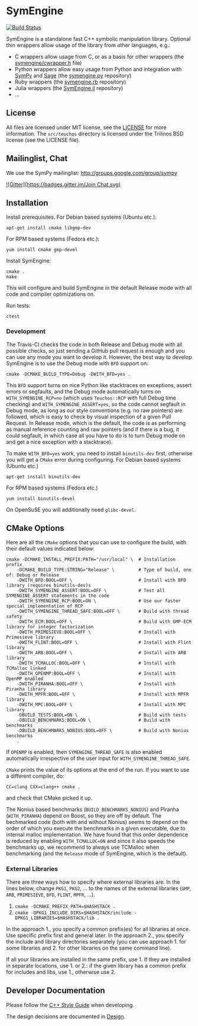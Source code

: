 # SymEngine

[![Build Status](https://travis-ci.org/symengine/symengine.png?branch=master)](https://travis-ci.org/symengine/symengine)

SymEngine is a standalone fast C++ symbolic manipulation library. Optional thin
wrappers allow usage of the library from other languages, e.g.:

* C wrappers allow usage from C, or as a basis for other wrappers (the [symengine/cwrapper.h](https://github.com/sympy/symengine/tree/master/symengine/cwrapper.h) file)
* Python wrappers allow easy usage from Python and integration with [SymPy](http://sympy.org/) and [Sage](http://www.sagemath.org/) (the [symengine.py](https://github.com/symengine/symengine.py) repository)
* Ruby wrappers (the [symengine.rb](https://github.com/symengine/symengine.rb) repository)
* Julia wrappers (the [SymEngine.jl](https://github.com/symengine/SymEngine.jl) repository)
* ...

## License

All files are licensed under MIT license, see the [LICENSE](LICENSE) for more
information. The `src/teuchos` directory is licensed under the Trilinos BSD
license (see the LICENSE file).

## Mailinglist, Chat

We use the SymPy mailinglist: http://groups.google.com/group/sympy

[![Gitter](https://badges.gitter.im/Join Chat.svg)](https://gitter.im/sympy/symengine?utm_source=badge&utm_medium=badge&utm_campaign=pr-badge&utm_content=badge)

## Installation

Install prerequisites.
For Debian based systems (Ubuntu etc.):

    apt-get install cmake libgmp-dev

For RPM based systems (Fedora etc.):

    yum install cmake gmp-devel

Install SymEngine:

    cmake .
    make

This will configure and build SymEngine in the default Release mode with all
code and compiler optimizations on.

Run tests:

    ctest

### Development

The Travis-CI checks the code in both Release and Debug mode with all possible
checks, so just sending a GitHub pull request is enough and you can use any
mode you want to develop it. However, the best way to develop SymEngine is to
use the Debug mode with `BFD` support on:

    cmake -DCMAKE_BUILD_TYPE=Debug -DWITH_BFD=yes .

This `BFD` support turns on nice Python like stacktraces on exceptions, assert
errors or segfaults, and the Debug mode automatically turns on
`WITH_SYMENGINE_RCP=no` (which uses `Teuchos::RCP` with full Debug time
checking) and `WITH_SYMENGINE_ASSERT=yes`, so the code cannot segfault in Debug
mode, as long as our style conventions (e.g. no raw pointers) are followed,
which is easy to check by visual inspection of a given Pull Request. In Release
mode, which is the default, the code is as performing as manual reference
counting and raw pointers (and if there is a bug, it could segfault, in which
case all you have to do is to turn Debug mode on and get a nice exception with
a stacktrace).

To make `WITH_BFD=yes` work, you need to install `binutils-dev` first,
otherwise you will get a `CMake` error during configuring.
For Debian based systems (Ubuntu etc.)

    apt-get install binutils-dev

For RPM based systems (Fedora etc.)

    yum install binutils-devel

On OpenSuSE you will additionally need `glibc-devel`.

## CMake Options

Here are all the `CMake` options that you can use to configure the build, with
their default values indicated below:

    cmake -DCMAKE_INSTALL_PREFIX:PATH="/usr/local" \  # Installation prefix
        -DCMAKE_BUILD_TYPE:STRING="Release" \         # Type of build, one of: Debug or Release
        -DWITH_BFD:BOOL=OFF \                         # Install with BFD library (requires binutils-dev)s
        -DWITH_SYMENGINE_ASSERT:BOOL=OFF \            # Test all SYMENGINE_ASSERT statements in the code
        -DWITH_SYMENGINE_RCP:BOOL=ON \                # Use our faster special implementation of RCP
        -DWITH_SYMENGINE_THREAD_SAFE:BOOL=OFF \       # Build with thread safety
        -DWITH_ECM:BOOL=OFF \                         # Build with GMP-ECM library for integer factorization
        -DWITH_PRIMESIEVE:BOOL=OFF \                  # Install with Primesieve library
        -DWITH_FLINT:BOOL=OFF \                       # Install with Flint library
        -DWITH_ARB:BOOL=OFF \                         # Install with ARB library
        -DWITH_TCMALLOC:BOOL=OFF \                    # Install with TCMalloc linked
        -DWITH_OPENMP:BOOL=OFF \                      # Install with OpenMP enabled
        -DWITH_PIRANHA:BOOL=OFF \                     # Install with Piranha library
        -DWITH_MPFR:BOOL=OFF \                        # Install with MPFR library
        -DWITH_MPC:BOOL=OFF \                         # Install with MPC library
        -DBUILD_TESTS:BOOL=ON \                       # Build with tests
        -DBUILD_BENCHMARKS:BOOL=ON \                  # Build with benchmarks
        -DBUILD_BENCHMARKS_NONIUS:BOOL=OFF \          # Build with Nonius benchmarks
        .

If `OPENMP` is enabled, then `SYMENGINE_THREAD_SAFE` is also enabled automatically
irrespective of the user input for `WITH_SYMENGINE_THREAD_SAFE`.

`CMake` prints the value of its options at the end of the run.
If you want to use a different compiler, do:

    CC=clang CXX=clang++ cmake .

and check that CMake picked it up.

The Nonius based benchmarks (`BUILD_BENCHMARKS_NONIUS`) and Piranha
(`WITH_PIRANHA`) depend on Boost, so they are off by default. The bechmarked
code (both with and without Nonius) seems to depend on the order of which you
execute the benchmarks in a given executable, due to internal malloc
implementation. We have found that this order dependence is reduced by enabling
`WITH_TCMALLOC=ON` and since it also speeds the benchmarks up, we recommend
to always use TCMalloc when benchmarking (and the `Release` mode of SymEngine,
which is the default).

### External Libraries

There are three ways how to specify where external libraries are. In the lines
below, change `PKG1`, `PKG2`, ... to the names of the external libraries
(`GMP`, `ARB`, `PRIMESIEVE`, `BFD`, `FLINT`, `MPFR`, ...).

1. `cmake -DCMAKE_PREFIX_PATH=$HASHSTACK .`
2. `cmake -DPKG1_INCLUDE_DIRS=$HASHSTACK/include -DPKG1_LIBRARIES=$HASHSTACK/lib .`

In the approach 1., you specify a common prefix(es) for all libraries at once.
Use specific prefix first and general later. In the approach 2., you specify
the include and library directories separately (you can use approach 1. for
some libraries and 2. for other libraries on the same command line).

If all your libraries are installed in the same prefix, use 1. If they are
installed in separate locations, use 1. or 2.: if the given library has a
common prefix for includes and libs, use 1., otherwise use 2.

## Developer Documentation

Please follow the [C++ Style Guide](doc/style_guide.md) when developing.

The design decisions are documented in [Design](doc/design.md).
